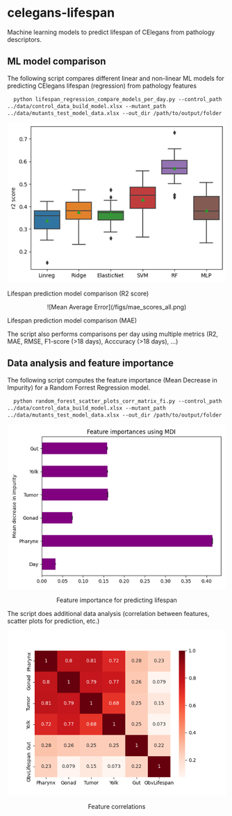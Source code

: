# celegans-lifespan
Machine learning models to predict lifespan of CElegans from pathology descriptors. 

## ML model comparison
The following script compares different linear and non-linear ML models for predicting CElegans lifespan (regression) from pathology features

      python lifespan_regression_compare_models_per_day.py --control_path ../data/control_data_build_model.xlsx --mutant_path ../data/mutants_test_model_data.xlsx --out_dir /path/to/output/folder

![R2 Score](/figs/r2scores_all.png)  
<p align="left">
 Lifespan prediction model comparison (R2 score) </left>
</p>
<p align="center">
![Mean Average Error](/figs/mae_scores_all.png)  

 Lifespan prediction model comparison (MAE) </center>
</p>

The script also performs comparisons per day using multiple metrics (R2, MAE, RMSE, F1-score (>18 days), Acccuracy (>18 days), ...)

## Data analysis and feature importance 
The following script computes the feature importance (Mean Decrease in Impurity) for a Random Forrest Regression model.

      python random_forest_scatter_plots_corr_matrix_fi.py --control_path ../data/control_data_build_model.xlsx --mutant_path ../data/mutants_test_model_data.xlsx --out_dir /path/to/output/folder

![Mean Decrease in Impurity](/figs/mdi_all.png)  
<p align="center">
 Feature importance for predicting lifespan </center>
</p>

The script does additional data analysis (correlation between features, scatter plots for prediction, etc.)

![Correlation Matrix](/figs/corr_matrix.png)  
<p align="center">
 Feature correlations </center>
</p>
